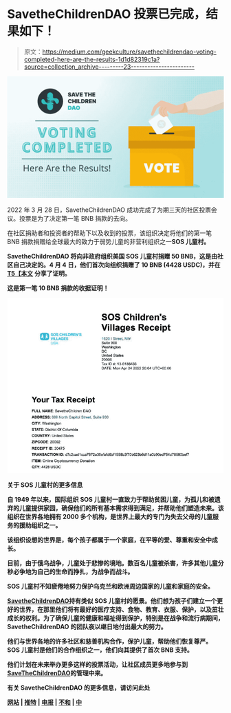 # SavetheChildrenDAO 投票已完成，结果如下！

> 原文：<https://medium.com/geekculture/savethechildrendao-voting-completed-here-are-the-results-1d1d82319c1a?source=collection_archive---------23----------------------->

![](img/b49084aac4c236eecb6fa847213de97b.png)

2022 年 3 月 28 日，SavetheChildrenDAO 成功完成了为期三天的社区投票会议。投票是为了决定第一笔 BNB 捐款的去向。

在社区捐助者和投资者的帮助下以及收到的投票，该组织决定将他们的第一笔 BNB 捐款捐赠给全球最大的致力于弱势儿童的非营利组织之一[](https://www.sos-usa.org/)**SOS 儿童村。**

**SavetheChildrenDAO 将向非政府组织美国 SOS 儿童村捐赠 50 BNB，这是由社区自己决定的。4 月 4 日，他们首次向组织捐赠了 10 BNB (4428 USDC)，并在[T5【本文](/@ChildrenDao/savethechildrendao-voting-completed-here-are-the-results-2f44e0d81b99) 分享了证明。**

**这是第一笔 10 BNB 捐款的收据证明！**

**![](img/3c79b80089759c1ad3af7d22bbb91740.png)**

****关于 SOS 儿童村的更多信息****

**自 1949 年以来，国际组织 SOS 儿童村一直致力于帮助贫困儿童，为孤儿和被遗弃的儿童提供家园，确保他们的所有基本需求得到满足，并帮助他们塑造未来。该组织在世界各地拥有 2000 多个机构，是世界上最大的专门为失去父母的儿童服务的援助组织之一。**

**该组织设想的世界是，每个孩子都属于一个家庭，在平等的爱、尊重和安全中成长。**

**目前，由于俄乌战争，儿童处于悲惨的境地。数百名儿童被杀害，许多其他儿童分秒必争地为自己的生命而挣扎，为战争而战斗。**

**SOS 儿童村不知疲倦地努力保护乌克兰和欧洲周边国家的儿童和家庭的安全。**

**[**SavetheChildrenDAO**](https://savethechildrendao.org/#/)持有类似 SOS 儿童村的愿景。他们想为孩子们建立一个更好的世界，在那里他们将有最好的医疗支持、食物、教育、衣服、保护，以及茁壮成长的权利。为了确保儿童的健康和福祉得到保护，特别是在战争和流行病期间，SavetheChildrenDAO 的团队夜以继日地付出最大的努力。**

**他们与世界各地的许多社区和慈善机构合作，保护儿童，帮助他们恢复尊严。SOS 儿童村是他们的合作组织之一，他们向其提供了首次 BNB 支持。**

**他们计划在未来举办更多这样的投票活动，让社区成员更多地参与到[**SaveTheChildrenDAO**](/@ChildrenDao/savethechildrendao-helping-children-in-need-to-survive-thrive-78b6531341ae)的管理中来。**

**有关 SavetheChildrenDAO 的更多信息，请访问此处**

**[**网站**](https://savethechildrendao.org/) **|** [**推特**](https://twitter.com/ChildrenDao) **|** [**电报**](https://t.me/savethechildrendao) **|** [**不和**](https://discord.gg/pUVzPjkqdW) **|** [**中**](/@ChildrenDao)**